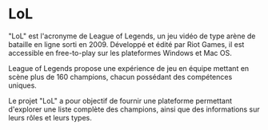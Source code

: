 # LoL

"LoL" est l'acronyme de League of Legends, un jeu vidéo de type arène de bataille en ligne sorti en 2009. Développé et édité par Riot Games, il est accessible en free-to-play sur les plateformes Windows et Mac OS.

League of Legends propose une expérience de jeu en équipe mettant en scène plus de 160 champions, chacun possédant des compétences uniques.

Le projet "LoL" a pour objectif de fournir une plateforme permettant d'explorer une liste complète des champions, ainsi que des informations sur leurs rôles et leurs types.
